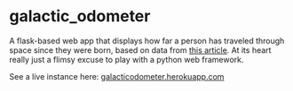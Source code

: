# galactic_odometer
A flask-based web app that displays how far a person has traveled through space since they were born, based on data from [this article](http://www.astrosociety.org/edu/publications/tnl/71/howfast.html). At its heart really just a flimsy excuse to play with a python web framework.

See a live instance here: [galacticodometer.herokuapp.com](https://galacticodometer.herokuapp.com)
